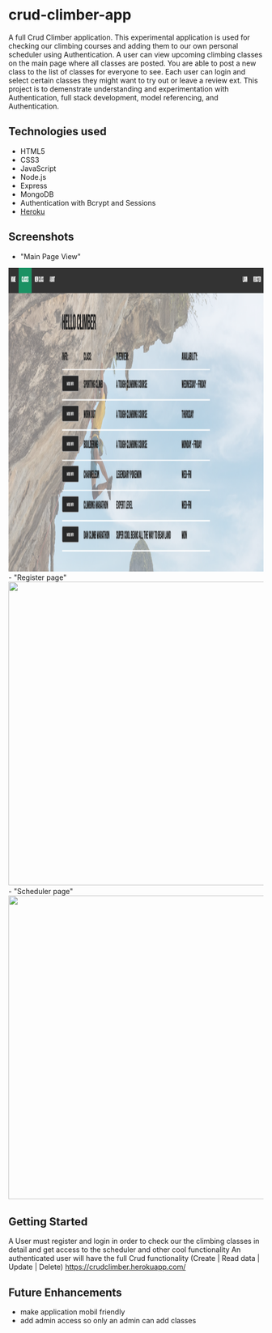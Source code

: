 # crud-climber-app
A full Crud Climber application. This experimental application is used for checking our climbing courses and adding them to our own personal scheduler 
using Authentication. A user can view upcoming climbing classes on the main page where all classes are posted. You are able to post a new class to the list of classes for everyone to see. Each user can login and select certain classes they might want to try out or leave a review ext. This project is to demenstrate understanding and experimentation with Authentication,
full stack development, model referencing, and Authentication.

## Technologies used
- HTML5
- CSS3
- JavaScript
- Node.js
- Express
- MongoDB
- Authentication with Bcrypt and Sessions
- <a href="heroku.com/">Heroku</a> 

## Screenshots
- "Main Page View"
<img src="./images/Screenshot1.png" width="650" height="600">
- "Register page"
<img src="./images/Screenshot2.png" width="650" height="600">
- "Scheduler page"
<img src="./images/Screenshot3.png" width="650" height="600">

## Getting Started
A User must register and login in order to check our the climbing classes in detail and get access to the scheduler and other cool functionality
An authenticated user will have the full Crud functionality (Create | Read data | Update | Delete)
https://crudclimber.herokuapp.com/
## Future Enhancements
- make application mobil friendly 
- add admin access so only an admin can add classes

